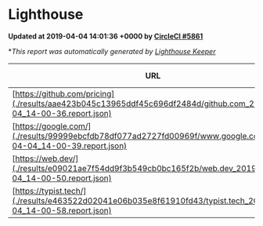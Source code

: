 
# Lighthouse

**Updated at 2019-04-04 14:01:36 +0000 by [CircleCI #5861](https://circleci.com/gh/ItinerisLtd/lighthouse-keeper-example/5861)**

**This report was automatically generated by [Lighthouse Keeper](https://github.com/itinerisltd/lighthouse-keeper)*

| URL | Performance | Accessibility | Best Practices | SEO | PWA | Updated At |
| --- | --- | --- | --- | --- | --- | --- |
| [https://github.com/pricing](./results/aae423b045c13965ddf45c696df2484d/github.com_2019-04-04_14-00-36.report.json) | 0.87 | 0.89 | 0.93 | 0.9 | 0.58 | 2019-04-04T14:00:36.345Z |
| [https://google.com/](./results/99999ebcfdb78df077ad2727fd00969f/www.google.com_2019-04-04_14-00-39.report.json) | 0.95 | 0.71 | 0.93 | 0.8 | 0.58 | 2019-04-04T14:00:39.867Z |
| [https://web.dev/](./results/e09021ae7f54dd9f3b549cb0bc165f2b/web.dev_2019-04-04_14-00-50.report.json) | 0.97 | 0.93 | 1 | 0.96 | 1 | 2019-04-04T14:00:50.503Z |
| [https://typist.tech/](./results/e463522d02041e06b035e8f61910fd43/typist.tech_2019-04-04_14-00-58.report.json) | 1 |  |  |  |  | 2019-04-04T14:00:58.364Z |
